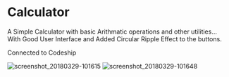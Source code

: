 # Calculator
A Simple Calculator with basic Arithmatic operations and other utilities... 
With Good User Interface and
Added Circular Ripple Effect to the buttons.

Connected to Codeship

![screenshot_20180329-101615](https://user-images.githubusercontent.com/31772793/38073545-2eeb6ed4-3349-11e8-8626-58f0bf8b4605.png)
![screenshot_20180329-101648](https://user-images.githubusercontent.com/31772793/38073557-3a21d7f2-3349-11e8-9741-304a59eeae85.png)
